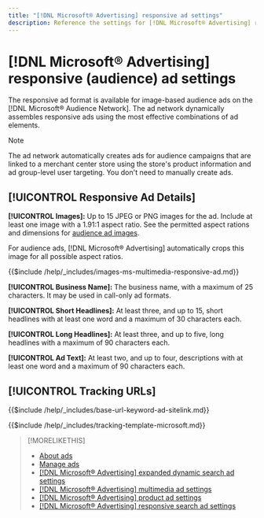 ```yaml
---
title: "[!DNL Microsoft® Advertising] responsive ad settings"
description: Reference the settings for [!DNL Microsoft® Advertising] responsive ads.
---
```

# [!DNL Microsoft® Advertising] responsive (audience) ad settings

The responsive ad format is available for image-based audience ads on the [!DNL Microsoft® Audience Network]. The ad network dynamically assembles responsive ads using the most effective combinations of ad elements.

>[!NOTE]
>
>The ad network automatically creates ads for audience campaigns that are linked to a merchant center store using the store's product information and ad group-level user targeting. You don't need to manually create ads.

## [!UICONTROL Responsive Ad Details]

**[!UICONTROL Images]:** Up to 15 JPEG or PNG images for the ad. Include at least one image with a 1.91:1 aspect ratio. See the permitted aspect rations and dimensions for [audience ad images](https://help.ads.microsoft.com/#apex/ads/en/56912/0).

For audience ads, [!DNL Microsoft® Advertising] automatically crops this image for all possible aspect ratios.

<!-- Instructions -->

{{$include /help/_includes/images-ms-multimedia-responsive-ad.md}}

**[!UICONTROL Business Name]:** The business name, with a maximum of 25 characters. It may be used in call-only ad formats.

**[!UICONTROL Short Headlines]:** At least three, and up to 15, short headlines with at least one word and a maximum of 30 characters each.

**[!UICONTROL Long Headlines]:** At least three, and up to five, long headlines with a maximum of 90 characters each.
 
**[!UICONTROL Ad Text]:** At least two, and up to four, descriptions with at least one word and a maximum of 90 characters each.

## [!UICONTROL Tracking URLs]

<!-- **[!UICONTROL Base URl]:** -->

{{$include /help/_includes/base-url-keyword-ad-sitelink.md}}

<!-- **[!UICONTROL Tracking Template]:** -->

{{$include /help/_includes/tracking-template-microsoft.md}}

>[!MORELIKETHIS]
>
>* [About ads](ad-about.md)
>* [Manage ads](ad-manage.md)
>* [[!DNL Microsoft® Advertising] expanded dynamic search ad settings](ad-settings-microsoft-dsa.md)
>* [[!DNL Microsoft® Advertising] multimedia ad settings](ad-settings-microsoft-multimedia.md)
>* [[!DNL Microsoft® Advertising] product ad settings](ad-settings-microsoft-product.md)
>* [[!DNL Microsoft® Advertising] responsive search ad settings](ad-settings-microsoft-rsa.md)
